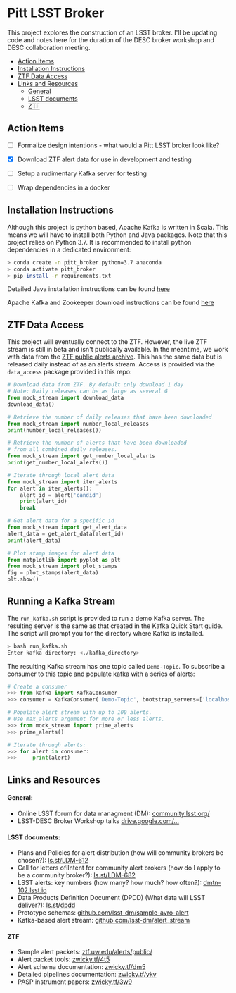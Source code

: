 # Pitt LSST Broker

This project explores the construction of an LSST broker. I'll be updating code and notes here for the duration of the DESC broker workshop and DESC collaboration meeting.

- [Action Items](#action-items)
- [Installation Instructions](#installation-instructions)
- [ZTF Data Access](#ztf-data-access)
- [Links and Resources](#links-and-resources)
  - [General](#general)
  - [LSST documents](#lsst-documents)
  - [ZTF](#ztf)



## Action Items

- [ ] Formalize design intentions - what would a Pitt LSST broker look like?
- [x] Download ZTF alert data for use in development and testing
- [ ] Setup a rudimentary Kafka server for testing
- [ ] Wrap dependencies in a docker



## Installation Instructions

Although this project is python based, Apache Kafka is written in Scala. This means we will have to install both Python and Java packages. Note that this project relies on Python 3.7. It is recommended to install python dependencies in a dedicated environment:

```bash
> conda create -n pitt_broker python=3.7 anaconda
> conda activate pitt_broker
> pip install -r requirements.txt
```

Detailed Java installation instructions can be found [here](https://www.java.com/en/download/help/download_options.xml#mac)

Apache Kafka and Zookeeper download instructions can be found [here](https://www.tutorialspoint.com/apache_kafka/apache_kafka_installation_steps.htm)



## ZTF Data Access

This project will eventually connect to the ZTF. However, the live ZTF stream is still in beta and isn't publically available. In the meantime, we work with data from the [ZTF public alerts archive](https://ztf.uw.edu/alerts/public/). This has the same data but is released daily instead of as an alerts stream. Access is provided via the `data_access` package provided in this repo:

```python
# Download data from ZTF. By default only download 1 day
# Note: Daily releases can be as large as several G
from mock_stream import download_data
download_data()

# Retrieve the number of daily releases that have been downloaded
from mock_stream import number_local_releases
print(number_local_releases())

# Retrieve the number of alerts that have been downloaded
# from all combined daily releases.
from mock_stream import get_number_local_alerts
print(get_number_local_alerts())

# Iterate through local alert data
from mock_stream import iter_alerts
for alert in iter_alerts():
    alert_id = alert['candid']
    print(alert_id)
    break

# Get alert data for a specific id
from mock_stream import get_alert_data
alert_data = get_alert_data(alert_id)
print(alert_data)

# Plot stamp images for alert data
from matplotlib import pyplot as plt
from mock_stream import plot_stamps
fig = plot_stamps(alert_data)
plt.show()

```



## Running a Kafka Stream

The `run_kafka.sh` script is provided to run a demo Kafka server. The resulting server is the same as that created in the Kafka Quick Start guide. The script will prompt you for the directory where Kafka is installed.

```bash
> bash run_kafka.sh
Enter kafka directory: <./kafka_directory>

```

The resulting Kafka stream has one topic called `Demo-Topic`. To subscribe a consumer to this topic and populate kafka with a series of alerts:

```python
# Create a consumer
>>> from kafka import KafkaConsumer
>>> consumer = KafkaConsumer('Demo-Topic', bootstrap_servers=['localhost:9092'])

# Populate alert stream with up to 100 alerts.
# Use max_alerts argument for more or less alerts.
>>> from mock_stream import prime_alerts
>>> prime_alerts()

# Iterate through alerts:
>>> for alert in consumer:
>>>     print(alert)

```



## Links and Resources

#### General:

- Online LSST forum for data managment (DM): [community.lsst.org/](https://community.lsst.org/)
- LSST-DESC Broker Workshop talks [drive.google.com/...](https://drive.google.com/drive/folders/1sjYXbdwTID3VnzZNAkcjLbjRfpwNaO_n?usp=sharing) 



#### LSST documents:

- Plans and Policies for alert distribution (how will community brokers be chosen?): [ls.st/LDM-612](https://ls.st/LDM-612)
- Call for letters ofiIntent for community alert brokers (how do I apply to be a community broker?): [ls.st/LDM-682](https://ls.st/LDM-682)
- LSST alerts: key numbers (how many? how much? how often?): [dmtn-102.lsst.io](https://dmtn-102.lsst.io)
- Data Products Definition Document (DPDD) (What data will LSST deliver?): [ls.st/dpdd](https://ls.st/dpdd)
- Prototype schemas: [github.com/lsst-dm/sample-avro-alert](https://github.com/lsst-dm/sample-avro-alert)
- Kafka-based alert stream: [github.com/lsst-dm/alert_stream](https://github.com/lsst-dm/alert_stream)



#### ZTF

- Sample alert packets: [ztf.uw.edu/alerts/public/](https://ztf.uw.edu/alerts/public/)
- Alert packet tools: [zwicky.tf/4t5](https://zwicky.tf/4t5)
- Alert schema documentation: [zwicky.tf/dm5](https://zwicky.tf/dm5)
- Detailed pipelines documentation: [zwicky.tf/ykv](https://zwicky.tf/ykv)
- PASP instrument papers: [zwicky.tf/3w9](https://zwicky.tf/3w9)

